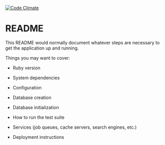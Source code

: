 [![Code Climate](https://codeclimate.com/github/com-cafe/com-cafe.png)](https://codeclimate.com/github/com-cafe/com-cafe)

# README

This README would normally document whatever steps are necessary to get the
application up and running.

Things you may want to cover:

* Ruby version

* System dependencies

* Configuration

* Database creation

* Database initialization

* How to run the test suite

* Services (job queues, cache servers, search engines, etc.)

* Deployment instructions
